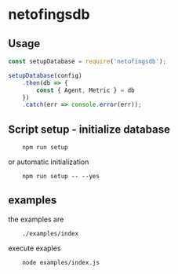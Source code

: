 # netofingsdb

## Usage

``` js
const setupDatabase = require('netofingsdb');

setupDatabase(config)
    .then(db => {
        const { Agent, Metric } = db
    })
    .catch(err => console.error(err));
```

## Script setup - initialize database 
```
    npm run setup
```
or automatic initialization
```
    npm run setup -- --yes
```

## examples
the examples are
```
    ./examples/index
```
execute exaples
```
    node examples/index.js
```